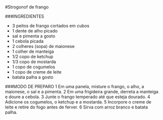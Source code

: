 #Strogonof de frango

###INGREDIENTES
 - 3 peitos de frango cortados em cubos
 - 1 dente de alho picado
 - sal e pimenta a gosto
 - 1 cebola picada
 - 2 colheres (sopa) de maionese
 - 1 colher de manteiga
 - 1/2 copo de ketchup
 - 1/3 copo de mostarda
 - 1 copo de cogumelos
 - 1 copo de creme de leite
 - batata palha a gosto

###MODO DE PREPARO
1 Em uma panela, misture o frango, o alho, a maionese, o sal e a pimenta.
2 Em uma frigideira grande, derreta a manteiga e doure a cebola.
3 Junte o frango temperado até que esteja dourado.
4 Adicione os cogumelos, o ketchup e a mostarda.
5 Incorpore o creme de leite e retire do fogo antes de ferver.
6 Sirva com arroz branco e batata palha.